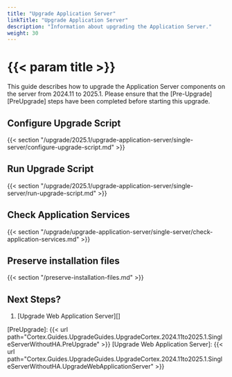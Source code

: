 ```yaml
---
title: "Upgrade Application Server"
linkTitle: "Upgrade Application Server"
description: "Information about upgrading the Application Server."
weight: 30
---
```


# {{< param title >}}

This guide describes how to upgrade the Application Server components on the server from 2024.11 to 2025.1. Please ensure that the [Pre-Upgrade][PreUpgrade] steps have been completed before starting this upgrade.

## Configure Upgrade Script

{{< section "/upgrade/2025.1/upgrade-application-server/single-server/configure-upgrade-script.md" >}}

## Run Upgrade Script

{{< section "/upgrade/2025.1/upgrade-application-server/single-server/run-upgrade-script.md" >}}

## Check Application Services

{{< section "/upgrade/upgrade-application-server/single-server/check-application-services.md" >}}

## Preserve installation files

{{< section "/preserve-installation-files.md" >}}

## Next Steps?

1. [Upgrade Web Application Server][]

[PreUpgrade]: {{< url path="Cortex.Guides.UpgradeGuides.UpgradeCortex.2024.11to2025.1.SingleServerWithoutHA.PreUpgrade" >}}
[Upgrade Web Application Server]: {{< url path="Cortex.Guides.UpgradeGuides.UpgradeCortex.2024.11to2025.1.SingleServerWithoutHA.UpgradeWebApplicationServer" >}}
